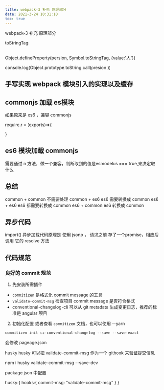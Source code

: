 ```yaml
---
title: webpack-3 补充 原理部分
date: 2021-3-24 10:31:10
toc: true
---
```

webpack-3 补充 原理部分

<!-- more -->

toStringTag

##
Object.defineProperty(persion, Symbol.toStringTag, {value:'人'})

console.log(Object.prototype.toString.call(presion  ))

## 手写实现 webpack 模块引入的实现以及缓存


## commonjs 加载 es模块
如果原来是 es6 ，兼容 commonjs

require.r = (exports)=>{
  
}

## es6 模块加载 commonjs
需要通过 n 方法，做一个兼容，判断取到的值是esmodelus === true,来决定取什么

## 总结
common + common 不需要处理
common + es6 es6 需要转换成 common
es6 + es6 es6 都需要转换成 common
es6 + common es6 转换成 common

## 异步代码
import() 异步加载代码原理是 使用 jsonp ，
请求之前 存了一个promise，相应后调用 它的 resolve 方法

## 代码规范

### 良好的 commit 规范

1. 先安装所需插件

+ `commitizen` 是格式化 commit message 的工具
+ `validate-commit-msg` 检查项目 commit message 是否符合格式
+ conventional-changelog-cli 可以从 git metadata 生成变更日志，推荐的标准是 angular 项目

2. 初始化配置
或者查看 `commitizen` 文档，也可以使用 --yarn

```
commitizen init cz-conventional-changelog --save --save-exact
```
会修改 pageage.json 
 
 husky
 husky 可以把 validate-commit-msg 作为一个 githook 来验证提交信息
  
npm i husky validate-commit-msg --save-dev

package.json 中配置

husky:{
  hooks:{
    commit-msg: "validate-commit-msg"
  }
}

























































